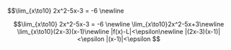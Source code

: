 $$\lim_{x\to10} 2x^2-5x-3 = -6 \newline

$$\lim_{x\to10} 2x^2-5x-3 = -6 \newline
\lim_{x\to10}2x^2-5x+3\newline
\lim_{x\to10}(2x-3)(x-1)\newline
|f(x)-L|<\epsilon\newline
|(2x-3)(x-1)|<\epsilon
|(x-1)|<\epsilon
$$